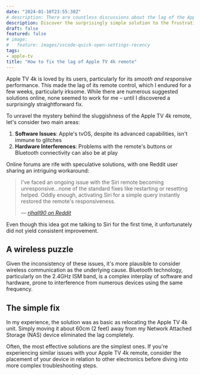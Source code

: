 ```yaml
---
date: "2024-01-10T23:55:30Z"
# description: There are countless discussions about the lag of the Apple TV 4k remote control; yet none of the solutions worked for me. Until I found this
description: Discover the surprisingly simple solution to the frustrating lag of the Apple TV 4k remote control
draft: false
featured: false
# image:
#   feature: images/vscode-quick-open-settings-recency
tags:
- apple-tv
title: "How to fix the lag of Apple TV 4k remote"
---
```


Apple TV 4k is loved by its users, particularly for its *smooth and responsive* performance. This made the lag of its remote control, which I endured for a few weeks, particularly irksome. While there are numerous suggested solutions online, none seemed to work for me – until I discovered a surprisingly straightforward fix.

To unravel the mystery behind the sluggishness of the Apple TV 4k remote, let's consider two main areas:

1. **Software Issues**: Apple's tvOS, despite its advanced capabilities, isn't immune to glitches
2. **Hardware Interferences**: Problems with the remote's buttons or Bluetooth connectivity can also be at play

Online forums are rife with speculative solutions, with one Reddit user sharing an intriguing workaround:

> I've faced an ongoing issue with the Siri remote becoming unresponsive...none of the standard fixes like restarting or resetting helped. Oddly enough, activating Siri for a simple query instantly restored the remote's responsiveness.
>
> <cite>— [rjhall90 on Reddit](https://www.reddit.com/r/appletv/comments/lrpkle/comment/gonux2o/)</cite>

Even though this idea got me talking to Siri for the first time, it unfortunately did not yield consistent improvement.

## A wireless puzzle

Given the inconsistency of these issues, it's more plausible to consider wireless communication as the underlying cause. Bluetooth technology, particularly on the 2.4GHz ISM band, is a complex interplay of software and hardware, prone to interference from numerous devices using the same frequency.

## The simple fix

In my experience, the solution was as basic as relocating the Apple TV 4k unit. Simply moving it about 60cm (2 feet) away from my Network Attached Storage (NAS) device eliminated the lag completely.

Often, the most effective solutions are the simplest ones. If you're experiencing similar issues with your Apple TV 4k remote, consider the placement of your device in relation to other electronics before diving into more complex troubleshooting steps.
